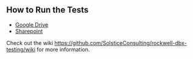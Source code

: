 ## How to Run the Tests
* [Google Drive](https://docs.google.com/document/d/1UXXd-lioLhyWdXxEi2pm1BQ4BvFmrXQXlpbWbc8j-4I/edit)
* [Sharepoint](https://rockwellautomation.sharepoint.com/:w:/r/teams/GSM_ext/DBx/DbxDevOps/Shared%20Documents/Test%20Automation%20Docs/Automated%20Selenium%20Tests%20-%20How%20To%20Run.docx?d=w34a2a22d4a6648338564b20f2fe6a3a6&csf=1&e=dFXCvq)

Check out the wiki https://github.com/SolsticeConsulting/rockwell-dbx-testing/wiki for more information.

#
